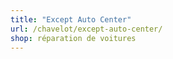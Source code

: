 ```yaml
---
title: "Except Auto Center"
url: /chavelot/except-auto-center/
shop: réparation de voitures
---
```

